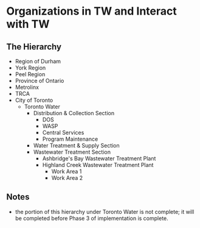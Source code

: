 # Organizations in TW and Interact with TW

## The Hierarchy

* Region of Durham
* York Region
* Peel Region
* Province of Ontario
* Metrolinx
* TRCA
* City of Toronto
    * Toronto Water
        * Distribution & Collection Section
            * DOS
            * WASP
            * Central Services
            * Program Maintenance
        * Water Treatment & Supply Section
        * Wastewater Treatment Section
            * Ashbridge's Bay Wastewater Treatment Plant
            * Highland Creek Wastewater Treatment Plant
                * Work Area 1
                * Work Area 2
            
## Notes
* the portion of this hierarchy under Toronto Water is not complete; it will be completed before Phase 3 of implementation is complete. 